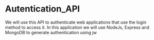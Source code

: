 # Autentication_API

We will use this API to authenticate web applications that use the login method to access it. In this application we will use NodeJs, Express and MongoDB to generate authentication using jw

